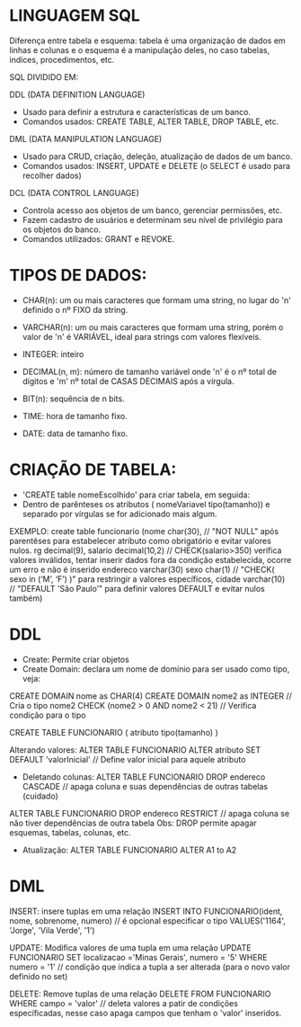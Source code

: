 # LINGUAGEM SQL

Diferença entre tabela e esquema: tabela é uma organização de dados em linhas e colunas e o esquema é a manipulação deles, no caso tabelas, indíces, procedimentos, etc.

SQL DIVIDIDO EM:

DDL (DATA DEFINITION LANGUAGE)
- Usado para definir a estrutura e características de um banco.
- Comandos usados: CREATE TABLE, ALTER TABLE, DROP TABLE, etc.

DML (DATA MANIPULATION LANGUAGE)
- Usado para CRUD, criação, deleção, atualização de dados de um banco.
- Comandos usados: INSERT, UPDATE e DELETE (o SELECT é usado para recolher dados)

DCL (DATA CONTROL LANGUAGE)
- Controla acesso aos objetos de um banco, gerenciar permissões, etc.
- Fazem cadastro de usuários e determinam seu nível de privilégio para os objetos do banco.
- Comandos utilizados:  GRANT e REVOKE.

# TIPOS DE DADOS:
- CHAR(n): um ou mais caracteres que formam uma string, no lugar do 'n' definido o nº FIXO da string.

- VARCHAR(n): um ou mais caracteres que formam uma string, porém o valor de 'n' é VARIÁVEL, ideal para strings com valores flexíveis.

- INTEGER: inteiro

- DECIMAL(n, m): número de tamanho variável onde 'n' é o nº total de dígitos e 'm' nº total de CASAS DECIMAIS após a vírgula.

- BIT(n): sequência de n bits.

- TIME: hora de tamanho fixo.

- DATE: data de tamanho fixo. 

# CRIAÇÃO DE TABELA: 
- 'CREATE table nomeEscolhido' para criar tabela, em seguida:
-  Dentro de parênteses os atributos ( nomeVariavel tipo(tamanho)) e separado por vírgulas se for adicionado mais   algum.

EXEMPLO:
create table funcionario
(nome char(30),  // "NOT NULL" após parentêses para estabelecer atributo como obrigatório e evitar valores nulos.
rg decimal(9),
salario decimal(10,2) // CHECK(salario>350) verifica valores inválidos, tentar inserir dados fora da condição estabelecida, ocorre um erro e não é inserido
endereco varchar(30)
sexo char(1) // "CHECK( sexo in (‘M’, ‘F’) )" para restringir a valores específicos,
cidade varchar(10) // "DEFAULT 'São Paulo’" para definir valores DEFAULT e evitar nulos também)

# DDL
- Create: Permite criar objetos
- Create Domain: declara um nome de domínio para ser usado como tipo, veja:

CREATE DOMAIN nome as CHAR(4)
CREATE DOMAIN nome2 as INTEGER // Cria o tipo nome2
CHECK (nome2 > 0 AND nome2 < 21) // Verifica condição para o tipo

CREATE TABLE FUNCIONARIO ( 
    atributo tipo(tamanho)
)

Alterando valores:
ALTER TABLE FUNCIONARIO
ALTER atributo SET DEFAULT 'valorInicial' // Define valor inicial para aquele atributo

- Deletando colunas:
ALTER TABLE FUNCIONARIO
DROP endereco CASCADE // apaga coluna e suas dependências de outras tabelas (cuidado)

ALTER TABLE FUNCIONARIO
DROP endereco RESTRICT // apaga coluna se não tiver dependências de outra tabela
Obs: DROP permite apagar esquemas, tabelas, colunas, etc.

- Atualização:
ALTER TABLE FUNCIONARIO
ALTER A1 to A2

# DML
INSERT: insere tuplas em uma relação
INSERT INTO FUNCIONARIO(ident, nome, sobrenome, numero) // é opcional especificar o tipo
VALUES('1164', 'Jorge', 'Vila Verde', '1')

UPDATE: Modifica valores de uma tupla em uma relação
UPDATE FUNCIONARIO
SET localizacao ='Minas Gerais', numero = '5'
WHERE numero = '1' // condição que indica a tupla a ser alterada (para o novo valor definido no set)

DELETE: Remove tuplas de uma relação
DELETE FROM FUNCIONARIO
WHERE campo = 'valor' // deleta valores a patir de condições específicadas, nesse caso apaga campos que tenham o 'valor' inseridos.
